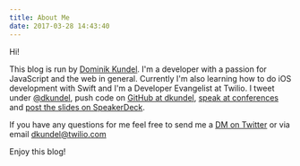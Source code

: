 ```yaml
---
title: About Me
date: 2017-03-28 14:43:40
---
```


Hi! 

This blog is run by [Dominik Kundel](https://twitter.com/dkundel). I'm a developer with a passion for JavaScript and the web in general. Currently I'm also learning how to do iOS development with Swift and I'm a Developer Evangelist at Twilio. I tweet under [@dkundel](https://twitter.com/dkundel), push code on [GitHub at dkundel](https://github.com/dkundel), [speak at conferences](http://lanyrd.com/profile/dkundel/) and [post the slides on SpeakerDeck](https://speakerdeck.com/dkundel).

If you have any questions for me feel free to send me a [DM on Twitter](https://twitter.com/dkundel) or via email [dkundel@twilio.com](mailto:dkundel@twilio.com)

Enjoy this blog!
